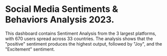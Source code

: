 # Social Media Sentiments & Behaviors Analysis 2023.
This dashboard contains Sentiment Analysis from the 3 largest platforms, with 670 users spread across 33 countries. The analysis shows that the "positive" sentiment produces the highest output, followed by "Joy", and the "Excitement" sentiment.
